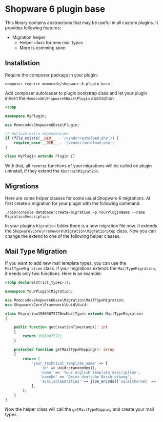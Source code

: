 Shopware 6 plugin base
=============

This library contains abstractions that may be useful in all custom plugins.
It provides following features:
* Migration helper
  * Helper class for new mail types
  * More is comming soon 

Installation
------------

Require the composer package in your plugin:

```
composer require momocode/shopware-6-plugin-base
```

Add composer autoloader to plugin bootstrap class and let your plugin inherit the 
`Momocode\Shopware6Base\Plugin` abstraction

```php
<?php

namespace MyPlugin;

use Momocode\Shopware6Base\Plugin;

// Autload extra dependencies
if (file_exists(__DIR__ . '/vendor/autoload.php')) {
    require_once __DIR__ . '/vendor/autoload.php';
}

class MyPlugin extends Plugin {}
```

With that, all `reverse` functions of your migrations will be called on plugin uninstall,
if they extend the `AbstractMigration`.

Migrations
----------
Here are some helper classes for some usual Shopware 6 migrations. At first 
create a migration for your plugin with the following command:

```
./bin/console database:create-migration -p YourPluginName --name MigrationDescription
```

In your plugins `Migration` folder there is a new migration file now. It extends the 
`Shopware\Core\Framework\Migration\MigrationStep` class. Now you can change the
extend to one of the following helper classes. 

Mail Type Migration
-------------------
If you want to add new mail template types, you can use the `MailTypeMigration`
class. If your migrations extends the `MailTypeMigration`, it needs only two functions.
Here is an example:

```php
<?php declare(strict_types=1);

namespace YourPlugin\Migration;

use Momocode\Shopware6Base\Migration\MailTypeMigration;
use Shopware\Core\Framework\Uuid\Uuid;

class Migration1586007577NewMailTypes extends MailTypeMigration
{

    public function getCreationTimestamp(): int
    {
        return 1586007577;
    }

    protected function getMailTypeMapping(): array
    {
        return [
            'your_technical_template_name' => [
                'id' => Uuid::randomHex(),
                'name' => 'Your english template description',
                'nameDe' => 'Deine deutsche Beschreibung',
                'availableEntities' => json_encode(['salesChannel' => 'sales_channel']),
            ],
        ];
    }
}
```

Now the helper class will call the `getMailTypeMapping` and create your mail types.
